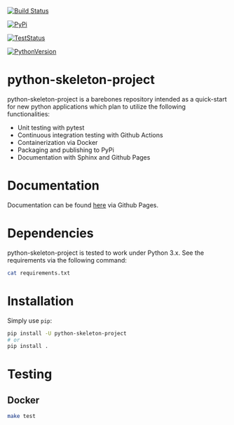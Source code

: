 [![Build Status](https://img.shields.io/endpoint.svg?url=https%3A%2F%2Factions-badge.atrox.dev%2Faagnone3%2Fpython-skeleton-project%2Fbadge%3Fref%3Dmaster&style=flat)](https://actions-badge.atrox.dev/aagnone3/python-skeleton-project/goto?ref=master)

[![PyPi](https://badge.fury.io/py/python-skeleton-project.svg)](https://badge.fury.io/py/python-skeleton-project)

[![TestStatus](https://travis-ci.org/aagnone3/python-skeleton-project.svg)](https://travis-ci.org/aagnone3/python-skeleton-project.svg)

[![PythonVersion](https://img.shields.io/pypi/pyversions/python-skeleton-project.svg)](https://img.shields.io/pypi/pyversions/python-skeleton-project.svg)

# python-skeleton-project

python-skeleton-project is a barebones repository intended as a quick-start for new python
applications which plan to utilize the following functionalities:

- Unit testing with pytest
- Continuous integration testing with Github Actions
- Containerization via Docker
- Packaging and publishing to PyPi
- Documentation with Sphinx and Github Pages

# Documentation

Documentation can be found [here](https://aagnone3.github.io/python-skeleton-project/) via Github Pages.

# Dependencies

python-skeleton-project is tested to work under Python 3.x.
See the requirements via the following command:

```bash
cat requirements.txt
```

# Installation

Simply use `pip`:
```bash
pip install -U python-skeleton-project
# or
pip install .
```

# Testing

## Docker
```bash
make test
```
  